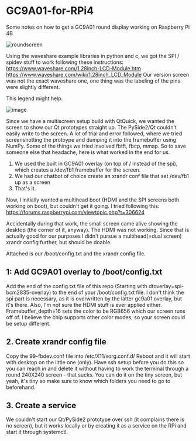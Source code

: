 # GC9A01-for-RPi4
Some notes on how to get a GC9A01 round display working on Raspberry Pi 4B

![roundscreen](https://user-images.githubusercontent.com/4274027/232010092-de750c18-ef24-4237-9264-cdb90a3876d1.png)

Using the waveshare example libraries in python and c, we got the SPI / spidev stuff to work following these instructions: https://www.waveshare.com/1.28inch-LCD-Module.htm 
https://www.waveshare.com/wiki/1.28inch_LCD_Module
Our version screen was not the exact waveshare one, one thing was the labeling of the pins were slightly different.

This legend might help.

![image](https://user-images.githubusercontent.com/4274027/232006743-2ff9074b-6da4-4c6f-ae94-9c9215d7b3e4.png)

Since we have a multiscreen setup build with QtQuick, we wanted the screen to show our Qt prototypes straight up. The PySide2/Qt couldn't easily write to the screen. A lot of trial and error followed, where we tried screenshotting the protoype and dumping it into the framebuffer using NumPy. Some of the things we tried involved fbtft, fbcp, mmap. So to save someone else that headache, here is what worked in the end for us. 

1. We used the built in GC9A01 overlay (on top of / instead of the spi), which creates a /dev/fb1 framebuffer for the screen.
2. We had our chatbot of choice create an xrandr conf file that set /dev/fb1 up as a screen
3. That's it.

Now, I initially wanted a multihead boot (HDMI and the SPI screens both working on boot), but couldn't get it going. I tried following this:
https://forums.raspberrypi.com/viewtopic.php?t=306624

Accidentally during that work, the small screen came alive showing the desktop (the corner of it, anyway). The HDMI was not working. Since that is actually good for our purposes I didn't pursue a multihead(=dual screen) xrandr config further, but should be doable.

Attached is our /boot/config.txt and the xrandr config file. 

## 1: Add GC9A01 overlay to /boot/config.txt
Add the end of the config.txt file of this repo (Starting with dtoverlay=spi-bcm2835-overlay) to the end of your /boot/config.txt file. 
I don't think the spi part is necessary, as it is overwritten by the latter gc9a01 overlay, but it's there. Also, I'm not sure the HDMI stuff is ever applied either. Framebuffer_depth=16 sets the color to be RGB656 which our screen runs off of. I believe the chip supports other color modes, so your screen could be setup different.

## 2. Create xrandr config file
Copy the 99-fbdev.conf file into /etc/X11/xorg.conf.d/ Reboot and it will start with desktop on the little one (only). Have ssh setup before you do this so you can reach in and delete it without having to work the terminal through a round 240X240 screen - that sucks. You can do it on the tiny screen, but yeah, it's tiny so make sure to know which folders you need to go to beforehand.

## 3. Create a service
We couldn't start our Qt/PySide2 prototype over ssh (it complains there is no screen), but it works locally or by creating it as a service on the RPi and start it through systemctl.

